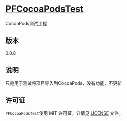 [PFCocoaPodsTest](https://github.com/PFei-He/PFCocoaPodsTest)
===
CocoaPods测试工程
 
版本
---
0.0.8

说明
---
只是用于测试将项目导入到CocoaPods，没有功能，不更新
 
许可证
---
`PFCocoaPodsTest`使用 MIT 许可证，详情见 [LICENSE](https://raw.githubusercontent.com/PFei-He/PFCocoaPodsTest/master/LICENSE) 文件。
